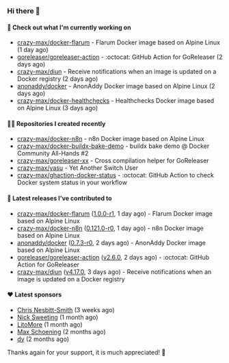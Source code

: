 ### Hi there 👋

#### 👷 Check out what I'm currently working on

- [crazy-max/docker-flarum](https://github.com/crazy-max/docker-flarum) - Flarum Docker image based on Alpine Linux (1 day ago)
- [goreleaser/goreleaser-action](https://github.com/goreleaser/goreleaser-action) - :octocat: GitHub Action for GoReleaser (2 days ago)
- [crazy-max/diun](https://github.com/crazy-max/diun) - Receive notifications when an image is updated on a Docker registry (2 days ago)
- [anonaddy/docker](https://github.com/anonaddy/docker) - AnonAddy Docker image based on Alpine Linux (2 days ago)
- [crazy-max/docker-healthchecks](https://github.com/crazy-max/docker-healthchecks) - Healthchecks Docker image based on Alpine Linux (3 days ago)

#### 👨‍💻 Repositories I created recently

- [crazy-max/docker-n8n](https://github.com/crazy-max/docker-n8n) - n8n Docker image based on Alpine Linux
- [crazy-max/docker-buildx-bake-demo](https://github.com/crazy-max/docker-buildx-bake-demo) - buildx bake demo @ Docker Community All-Hands #2
- [crazy-max/goreleaser-xx](https://github.com/crazy-max/goreleaser-xx) - Cross compilation helper for GoReleaser
- [crazy-max/yasu](https://github.com/crazy-max/yasu) - Yet Another Switch User
- [crazy-max/ghaction-docker-status](https://github.com/crazy-max/ghaction-docker-status) - :octocat: GitHub Action to check Docker system status in your workflow

#### 🚀 Latest releases I've contributed to

- [crazy-max/docker-flarum](https://github.com/crazy-max/docker-flarum) ([1.0.0-r1](https://github.com/crazy-max/docker-flarum/releases/tag/1.0.0-r1), 1 day ago) - Flarum Docker image based on Alpine Linux
- [crazy-max/docker-n8n](https://github.com/crazy-max/docker-n8n) ([0.121.0-r0](https://github.com/crazy-max/docker-n8n/releases/tag/0.121.0-r0), 1 day ago) - n8n Docker image based on Alpine Linux
- [anonaddy/docker](https://github.com/anonaddy/docker) ([0.7.3-r0](https://github.com/anonaddy/docker/releases/tag/0.7.3-r0), 2 days ago) - AnonAddy Docker image based on Alpine Linux
- [goreleaser/goreleaser-action](https://github.com/goreleaser/goreleaser-action) ([v2.6.0](https://github.com/goreleaser/goreleaser-action/releases/tag/v2.6.0), 2 days ago) - :octocat: GitHub Action for GoReleaser
- [crazy-max/diun](https://github.com/crazy-max/diun) ([v4.17.0](https://github.com/crazy-max/diun/releases/tag/v4.17.0), 3 days ago) - Receive notifications when an image is updated on a Docker registry

#### ❤️ Latest sponsors
- [Chris Nesbitt-Smith](https://github.com/chrisns) (3 weeks ago)
- [Nick Sweeting](https://github.com/pirate) (1 month ago)
- [LitoMore](https://github.com/LitoMore) (1 month ago)
- [Max Schoening](https://github.com/max) (2 months ago)
- [dy](https://github.com/dyipon) (2 months ago)

Thanks again for your support, it is much appreciated! 🙏
